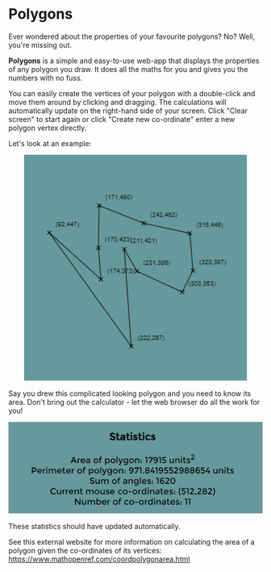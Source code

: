 # Polygons

Ever wondered about the properties of your favourite polygons? No? Well, you're missing out.

**Polygons** is a simple and easy-to-use web-app that displays the properties of any polygon you draw. It does all the maths for you and gives you the numbers with no fuss.

You can easily create the vertices of your polygon with a double-click and move them around by clicking and dragging. The calculations will automatically update on the right-hand side of your screen. Click "Clear screen" to start again or click "Create new co-ordinate" enter a new polygon vertex directly.

Let's look at an example:

<p align="center"><img alt="Example polygon image with many vertices." src="https://github.com/JoshB82/Polygons/blob/Development/Images/Crazy Polygon.png"/></p>

Say you drew this complicated looking polygon and you need to know its area. Don't bring out the calculator - let the web browser do all the work for you!

<p align="center"><img alt="Statistics generated for the above polygon." src="https://github.com/JoshB82/Polygons/blob/Development/Images/Crazy Polygon Statistics.png"/></p>

These statistics should have updated automatically.

See this external website for more information on calculating the area of a polygon given the co-ordinates of its vertices:
https://www.mathopenref.com/coordpolygonarea.html
